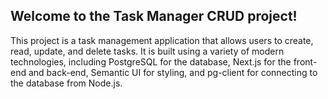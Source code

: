 ## Welcome to the Task Manager CRUD project!

This project is a task management application that allows users to create, read, update, and delete tasks. It is built using a variety of modern technologies, including PostgreSQL for the database, Next.js for the front-end and back-end, Semantic UI for styling, and pg-client for connecting to the database from Node.js.


